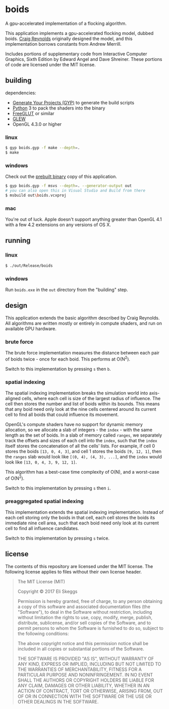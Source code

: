 boids
=====

A gpu-accelerated implementation of a flocking algorithm.

This application implements a gpu-accelerated flocking model, dubbed boids. [Craig Reynolds](http://www.red3d.com/cwr/boids/) originally designed the model, and this implementation borrows constants from Andrew Merrill.

Includes portions of supplementary code from Interactive Computer Graphics, Sixth Edition by Edward Angel and Dave Shreiner. These portions of code are licensed under the MIT license.

building
--------

dependencies:

- [Generate Your Projects (GYP)](https://gyp.gsrc.io/) to generate the build scripts
- [Python](https://www.python.org/) 3 to pack the shaders into the binary
- [FreeGLUT](http://freeglut.sourceforge.net/) or similar
- [GLEW](http://glew.sourceforge.net/)
- OpenGL 4.3.0 or higher

### linux

```sh
$ gyp boids.gyp -f make --depth=.
$ make
```

### windows

Check out the [prebuilt binary](https://github.com/skeggse/boids/releases) copy of this application.

```sh
$ gyp boids.gyp -f msvs --depth=. --generator-output out
# you can also open this in Visual Studio and Build from there
$ msbuild out\boids.vcxproj
```

### mac

You're out of luck. Apple doesn't support anything greater than OpenGL 4.1 with a few 4.2 extensions on any versions of OS X.

running
-------

### linux

```sh
$ ./out/Release/boids
```

### windows

Run `boids.exe` in the `out` directory from the "building" step.

design
------

This application extends the basic algorithm described by Craig Reynolds. All algorithms are written mostly or entirely in compute shaders, and run on available GPU hardware.

### brute force

The brute force implementation measures the distance between each pair of boids twice - once for each boid. This performs at O(N<sup>2</sup>).

Switch to this implementation by pressing `s` then `b`.

### spatial indexing

The spatial indexing implementation breaks the simulation world into axis-aligned cells, where each cell is size of the largest radius of influence. The cell then stores the number and list of boids within its bounds. This means that any boid need only look at the nine cells centered around its current cell to find all boids that could influence its movement.

OpenGL's compute shaders have no support for dynamic memory allocation, so we allocate a slab of integers - the `index` - with the same length as the set of boids. In a slab of memory called `ranges`, we separately track the offsets and sizes of each cell into the `index`, such that the `index` itself stores the concatenation of all the cells' lists. For example, if cell 0 stores the boids `[13, 0, 4, 3]`, and cell 1 stores the boids `[9, 12, 1]`, then the `ranges` slab would look like `[(0, 4), (4, 3), ...]`, and the `index` would look like `[13, 0, 4, 3, 9, 12, 1]`.

This algorithm has a best-case time complexity of O(N), and a worst-case of O(N<sup>2</sup>).

Switch to this implementation by pressing `s` then `i`.

### preaggregated spatial indexing

This implementation extends the spatial indexing implementation. Instead of each cell storing only the boids in that cell, each cell stores the boids its immediate nine cell area, such that each boid need only look at its current cell to find all influence candidates.

Switch to this implementation by pressing `s` twice.

license
-------

The contents of this repository are licensed under the MIT license. The following license applies to files without their own license header.

> The MIT License (MIT)
>
> Copyright &copy; 2017 Eli Skeggs
>
> Permission is hereby granted, free of charge, to any person obtaining a copy of this software and associated documentation files (the "Software"), to deal in the Software without restriction, including without limitation the rights to use, copy, modify, merge, publish, distribute, sublicense, and/or sell copies of the Software, and to permit persons to whom the Software is furnished to do so, subject to the following conditions:
>
> The above copyright notice and this permission notice shall be included in all copies or substantial portions of the Software.
>
> THE SOFTWARE IS PROVIDED "AS IS", WITHOUT WARRANTY OF ANY KIND, EXPRESS OR IMPLIED, INCLUDING BUT NOT LIMITED TO THE WARRANTIES OF MERCHANTABILITY, FITNESS FOR A PARTICULAR PURPOSE AND NONINFRINGEMENT. IN NO EVENT SHALL THE AUTHORS OR COPYRIGHT HOLDERS BE LIABLE FOR ANY CLAIM, DAMAGES OR OTHER LIABILITY, WHETHER IN AN ACTION OF CONTRACT, TORT OR OTHERWISE, ARISING FROM, OUT OF OR IN CONNECTION WITH THE SOFTWARE OR THE USE OR OTHER DEALINGS IN THE SOFTWARE.
